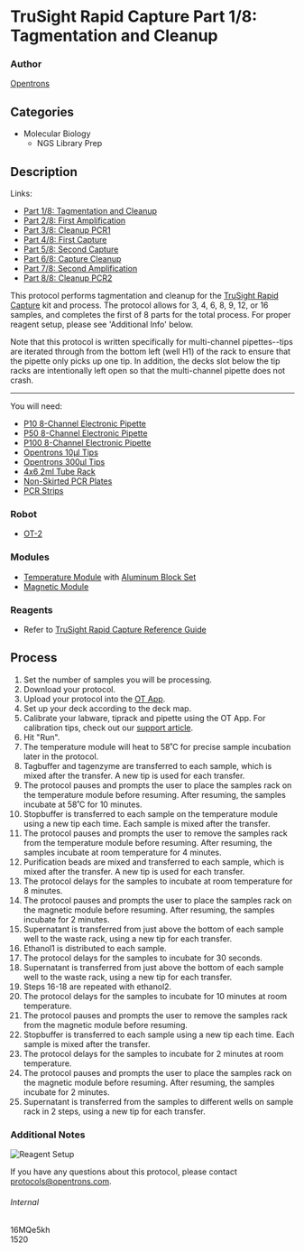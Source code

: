 # TruSight Rapid Capture Part 1/8: Tagmentation and Cleanup

### Author
[Opentrons](http://www.opentrons.com/)

## Categories
* Molecular Biology
    * NGS Library Prep

## Description
Links:  
* [Part 1/8: Tagmentation and Cleanup](./1520-gencell-pharma-part1)
* [Part 2/8: First Amplification](./1520-gencell-pharma-part2)
* [Part 3/8: Cleanup PCR1](./1520-gencell-pharma-part3)
* [Part 4/8: First Capture](./1520-gencell-pharma-part4)
* [Part 5/8: Second Capture](./1520-gencell-pharma-part5)
* [Part 6/8: Capture Cleanup](./1520-gencell-pharma-part6)
* [Part 7/8: Second Amplification](./1520-gencell-pharma-part7)
* [Part 8/8: Cleanup PCR2](./1520-gencell-pharma-part8)

This protocol performs tagmentation and cleanup for the [TruSight Rapid Capture](https://support.illumina.com/content/dam/illumina-support/documents/documentation/chemistry_documentation/samplepreps_trusight/trusight-rapid-capture-reference-guide-15043291-01.pdf) kit and process. The protocol allows for 3, 4, 6, 8, 9, 12, or 16 samples, and completes the first of 8 parts for the total process. For proper reagent setup, please see 'Additional Info' below.  

Note that this protocol is written specifically for multi-channel pipettes--tips are iterated through from the bottom left (well H1) of the rack to ensure that the pipette only picks up one tip. In addition, the decks slot below the tip racks are intentionally left open so that the multi-channel pipette does not crash.

---

You will need:
* [P10 8-Channel Electronic Pipette](https://shop.opentrons.com/collections/ot-2-pipettes/products/8-channel-electronic-pipette)
* [P50 8-Channel Electronic Pipette](https://shop.opentrons.com/collections/ot-2-pipettes/products/8-channel-electronic-pipette?variant=5984202457117)
* [P100 8-Channel Electronic Pipette](https://shop.opentrons.com/collections/ot-2-pipettes/products/8-channel-electronic-pipette?variant=5984202457117)
* [Opentrons 10µl Tips](https://shop.opentrons.com/collections/opentrons-tips/products/opentrons-10ul-tips)
* [Opentrons 300µl Tips](https://shop.opentrons.com/collections/opentrons-tips/products/opentrons-300ul-tips)
* [4x6 2ml Tube Rack](https://shop.opentrons.com/collections/opentrons-tips/products/tube-rack-set-1)
* [Non-Skirted PCR Plates](http://www.ssibio.com/pcr/ultraflux-pcr-plates/non-skirted-pcr-plates/3400-00-detail)
* [PCR Strips](http://www.simport.com/products/pcr/pcr-strips/t320-and-t321-amplitube.html)

### Robot
* [OT-2](https://opentrons.com/ot-2)

### Modules
* [Temperature Module](https://shop.opentrons.com/collections/hardware-modules/products/tempdeck) with [Aluminum Block Set](https://shop.opentrons.com/collections/hardware-modules/products/aluminum-block-set)
* [Magnetic Module](https://shop.opentrons.com/collections/hardware-modules/products/magdeck)

### Reagents
* Refer to [TruSight Rapid Capture Reference Guide](https://support.illumina.com/content/dam/illumina-support/documents/documentation/chemistry_documentation/samplepreps_trusight/trusight-rapid-capture-reference-guide-15043291-01.pdf)

## Process
1. Set the number of samples you will be processing.
2. Download your protocol.
3. Upload your protocol into the [OT App](https://opentrons.com/ot-app).
4. Set up your deck according to the deck map.
5. Calibrate your labware, tiprack and pipette using the OT App. For calibration tips, check out our [support article](https://support.opentrons.com/ot-2/getting-started-software-setup/deck-calibration).
6. Hit "Run".
7. The temperature module will heat to 58˚C for precise sample incubation later in the protocol.
8. Tagbuffer and tagenzyme are transferred to each sample, which is mixed after the transfer. A new tip is used for each transfer.
9. The protocol pauses and prompts the user to place the samples rack on the temperature module before resuming. After resuming, the samples incubate at 58˚C for 10 minutes.
10. Stopbuffer is transferred to each sample on the temperature module using a new tip each time. Each sample is mixed after the transfer.
11. The protocol pauses and prompts the user to remove the samples rack from the temperature module before resuming. After resuming, the samples incubate at room temperature for 4 minutes.
12. Purification beads are mixed and transferred to each sample, which is mixed after the transfer. A new tip is used for each transfer.
13. The protocol delays for the samples to incubate at room temperature for 8 minutes.
14. The protocol pauses and prompts the user to place the samples rack on the magnetic module before resuming. After resuming, the samples incubate for 2 minutes.
15. Supernatant is transferred from just above the bottom of each sample well to the waste rack, using a new tip for each transfer.
16. Ethanol1 is distributed to each sample.
17. The protocol delays for the samples to incubate for 30 seconds.
18. Supernatant is transferred from just above the bottom of each sample well to the waste rack, using a new tip for each transfer.
19. Steps 16-18 are repeated with ethanol2.
20. The protocol delays for the samples to incubate for 10 minutes at room temperature.
21. The protocol pauses and prompts the user to remove the samples rack from the magnetic module before resuming.
22. Stopbuffer is transferred to each sample using a new tip each time. Each sample is mixed after the transfer.
23. The protocol delays for the samples to incubate for 2 minutes at room temperature.
24. The protocol pauses and prompts the user to place the samples rack on the magnetic module before resuming. After resuming, the samples incubate for 2 minutes.
25. Supernatant is transferred from the samples to different wells on sample rack in 2 steps, using a new tip for each transfer.

### Additional Notes
![Reagent Setup](https://s3.amazonaws.com/opentrons-protocol-library-website/custom-README-images/1520-gencell-pharma-part1/part1_setup.png)

If you have any questions about this protocol, please contact protocols@opentrons.com.

###### Internal
16MQe5kh  
1520
